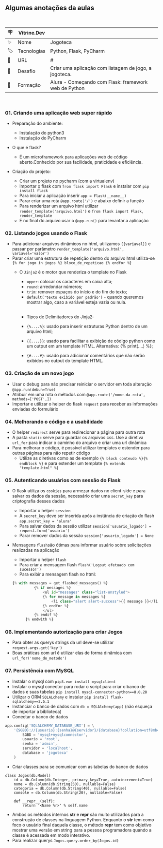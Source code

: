 ## Algumas anotações da aulas

<br>

| 🪧  | Vitrine.Dev |                                                        |
|-----|-------------|--------------------------------------------------------|
| ✨   | Nome        | 	Jogoteca                                              |
| 🏷️ | Tecnologias | 	Python, Flask, PyCharm                                |
| 🚀  | URL         | 	#                                                     |
| 🤿  | Desafio     | 	Criar uma aplicação com listagem de jogo, a jogoteca. |
| 🏅  | Formação    | 	Alura - Começando com Flask: framework web de Python  |

<br>

### 01. Criando uma aplicação web super rápido

-  Preparação do ambiente:
    - Instalação do python3
    - Instalação do PyCharm


- O que é flask?
  - É um microframework para aplicações web de código aberto.Conhecido por sua facilidade, praticidade e eficiência.


- Criação do projeto:
  - Criar um projeto no pycharm (com a virtualenv)
  - Importar o flask com `from flask import Flask` e instalar com `pip install flask`
  - Para iniciar a aplicação inserir `app = Flask(__name__)`
  - Parar criar uma rota `@app.route('/')` e abaixo definir a função
  - Para renderizar um arquivo html utilizar `render_template('arquivo.html')` e `from flask import Flask, render_template`
  - E no final do arquivo usar o `@app.run()` para levantar a aplicação

    
### 02. Listando jogos usando o Flask

- Para adicionar arquivos dinâmicos no html, utilizamos `{{variavel}}` e passar por parâmetro `render_template('arquivo.html', variavel='valor')` 
- Parar criar uma estrutura de repetição dentro do arquivo html utiliza-se `{% for jogo in jogos %} bloco_de_repeticao {% endfor %}`
  - O `Jinja2` é o motor que renderiza o template no Flask
     
      - `upper`: colocar os caracteres em caixa alta;
      - `round`: arredondar números;
      - `trim`: remover espaços do início e do fim do texto;
      - `default('texto exibido por padrão')` - quando queremos mostrar algo, caso a variável esteja vazia ou nula.
        
     <br>
    
      - Tipos de Delimitadores do Jinja2:

      - `{%....%}`: usado para inserir estruturas Python dentro de um arquivo html;
      - `{{....}}`: usado para facilitar a exibição de código python como um output em um template HTML. Alternativa: {% print(....) %};
      - `{#....#}`: usado para adicionar comentários que não serão exibidos no output do template HTML.
  

### 03. Criação de um novo jogo

- Usar o debug para não precisar reiniciar o servidor em toda alteração `@app.run(debuh=True)`
- Atribuir em uma rota o métodos com `@app.route('/nome-da-rota', methods=['POST',])`
- Importar e utilizar o helper do flask `request` para receber as informações enviadas do formulário

### 04. Melhorando o código e a usabilidade

- O helper `redirect` serve para redirecionar a página para outra rota
- A pasta `static` serve para guardar os arquivos css. Use a diretiva `url_for` para indicar o caminho do arquivo e criar uma url dinâmica
- Para melhorar o código, é possível utilizar templates e estender para outras páginas para não repetir código
  - Utilize as diretivas como as de exemplo `{% block conteudo %}{% endblock %}` e para estender um template `{% extends "template.html" %}`

### 05. Autenticando usuários com sessão do Flask

- O flask utiliza os `cookies` para armezar dados no client-side e para salvar os dados da sessão, necessário criar uma `secret_key` para criptografia desses dados
  - Importar o helper `session`
  - A `secret_key` deve ser inserida após a instância de criação do flash `app.secret_key = 'alura'`
  - Para salvar dados da sessão utilizar `session['usuario_logado'] = request.form['usuario']`
  - Parar remover dados da sessão `session['usuario_logado'] = None`
- Mensagens `flash`são ótimas para informar usuário sobre solicitações realizadas na aplicação
  - Importar o helper `flash`
  - Para criar a mensagem flash `flash('Logout efetuado com sucesso!')`
  - Para exibir a mensagem flash no html:
  

  ````python
  {% with messages = get_flashed_messages() %}
            {% if messages %}
                <ul id="messages" class="list-unstyled">
                {% for message in messages %}
                    <li class="alert alert-success">{{ message }}</li>
                {% endfor %}
                </ul>
            {% endif %}
        {% endwith %}
  ````

### 06. Implementando autorização para criar Jogos

- Para obter as querys strings da url deve-se utilizar `request.args.get('key')` 
- Boas práticas com url é utilizar elas de forma dinâmica com `url_for('nome_do_metodo')`


### 07. Persistência com MySQL

- Instalar o mysql com `pip3.exe install mysqlclient`
- Instalar o mysql conector para rodar o script para criar o banco de dados e suas tabelas `pip install mysql-connector-python==8.0.28`
- Utilizar o ORM `SQLALchemy` e instalar `pip install flask-sqlalchemy==2.5.1`
- Instanciar o banco de dados com `db = SQLAlchemy(app)` (não esqueça de importar a biblioteca)
- Conectar o banco de dados

```python
app.config['SQLALCHEMY_DATABASE_URI'] = \
    '{SGBD}://{usuario}:{senha}@{servidor}/{database}?collation=utf8mb4_general_ci'.format(
        SGBD = 'mysql+mysqlconnector',
        usuario = 'root',
        senha = 'admin',
        servidor = 'localhost',
        database = 'jogoteca'
    )
```

- Criar classes para se comunicar com as tabelas do banco de dados

````pyhton
class Jogos(db.Model)
    id = db.Column(db.Integer, primary_key=True, autoincrement=True)
    nome = db.Column(db.String(50), nullable=False)
    categoria = db.Column(db.String(40), nullable=False)
    console = db.Column(db.String(20), nullable=False)

    def __repr__(self):
        return '<Name %r>' % self.name
````

- Ambos os métodos internos __str__ e __repr__ são muito utilizados para a construção de classes na linguagem Python. Enquanto o __str__ tem como foco o usuário final daquela classe, o método __repr__ tem como objetivo mostrar uma versão em string para a pessoa programadora quando a classe é acessada em modo interativo.
- Para realizar querys `Jogos.query.order_by(Jogos.id)`
